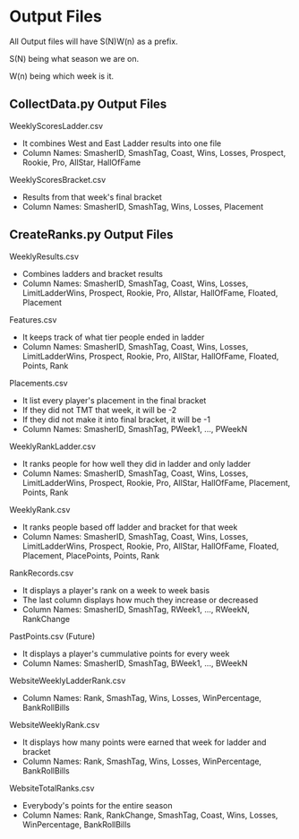 # Output Files
All Output files will have S(N)W(n) as a prefix.

S(N) being what season we are on.

W(n) being which week is it.

## CollectData.py Output Files
WeeklyScoresLadder.csv
- It combines West and East Ladder results into one file
- Column Names: SmasherID, SmashTag, Coast, Wins, Losses, Prospect, Rookie, Pro, AllStar, HallOfFame
		
WeeklyScoresBracket.csv
- Results from that week's final bracket
- Column Names: SmasherID, SmashTag, Wins, Losses, Placement
		


## CreateRanks.py Output Files
WeeklyResults.csv
- Combines ladders and bracket results
- Column Names: SmasherID, SmashTag, Coast, Wins, Losses, LimitLadderWins, Prospect, Rookie, Pro, Allstar, HallOfFame, Floated, Placement
 
Features.csv
- It keeps track of what tier people ended in ladder
- Column Names: SmasherID, SmashTag, Coast, Wins, Losses, LimitLadderWins, Prospect, Rookie, Pro, AllStar, HallOfFame, Floated, Points, Rank

Placements.csv
- It list every player's placement in the final bracket
- If they did not TMT that week, it will be -2
- If they did not make it into final bracket, it will be -1
- Column Names: SmasherID, SmashTag, PWeek1, ..., PWeekN

WeeklyRankLadder.csv
- It ranks people for how well they did in ladder and only ladder
- Column Names: SmasherID, SmashTag, Coast, Wins, Losses, LimitLadderWins, Prospect, Rookie, Pro, AllStar, HallOfFame, Placement, Points, Rank

WeeklyRank.csv
- It ranks people based off ladder and bracket for that week
- Column Names: SmasherID, SmashTag, Coast, Wins, Losses, LimitLadderWins, Prospect, Rookie, Pro, AllStar, HallOfFame, Floated, Placement, PlacePoints, Points, Rank

RankRecords.csv
- It displays a player's rank on a week to week basis
- The last column displays how much they increase or decreased
- Column Names: SmasherID, SmashTag, RWeek1, ..., RWeekN, RankChange

PastPoints.csv (Future)
- It displays a player's cummulative points for every week
- Column Names: SmasherID, SmashTag, BWeek1, ..., BWeekN
  
WebsiteWeeklyLadderRank.csv
- Column Names: Rank, SmashTag, Wins, Losses, WinPercentage, BankRollBills
  
WebsiteWeeklyRank.csv
- It displays how many points were earned that week for ladder and bracket
- Column Names: Rank, SmashTag, Wins, Losses, WinPercentage, BankRollBills

WebsiteTotalRanks.csv
- Everybody's points for the entire season
- Column Names: Rank, RankChange, SmashTag, Coast, Wins, Losses, WinPercentage, BankRollBills
  
